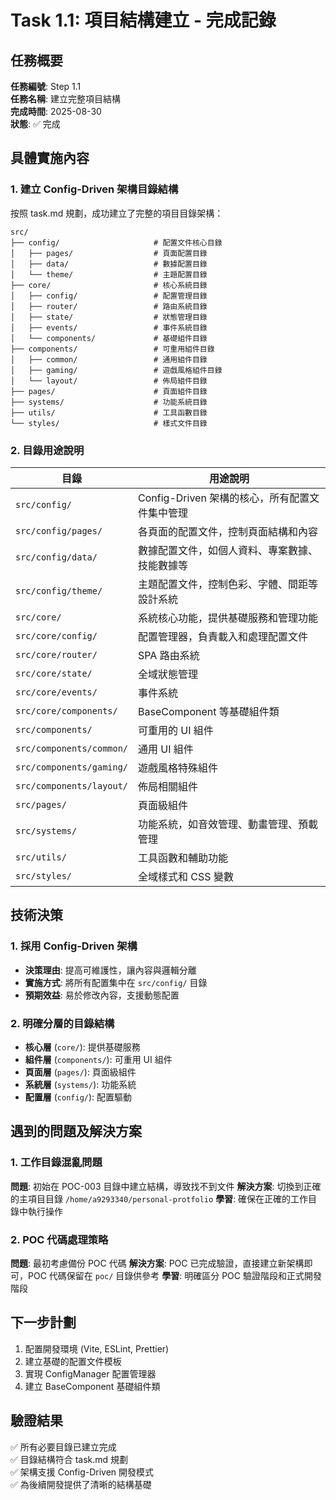 # Task 1.1: 項目結構建立 - 完成記錄

## 任務概要
**任務編號**: Step 1.1  
**任務名稱**: 建立完整項目結構  
**完成時間**: 2025-08-30  
**狀態**: ✅ 完成

## 具體實施內容

### 1. 建立 Config-Driven 架構目錄結構

按照 task.md 規劃，成功建立了完整的項目目錄架構：

```
src/
├── config/                     # 配置文件核心目錄
│   ├── pages/                  # 頁面配置目錄
│   ├── data/                   # 數據配置目錄
│   └── theme/                  # 主題配置目錄
├── core/                       # 核心系統目錄
│   ├── config/                 # 配置管理目錄
│   ├── router/                 # 路由系統目錄
│   ├── state/                  # 狀態管理目錄
│   ├── events/                 # 事件系統目錄
│   └── components/             # 基礎組件目錄
├── components/                 # 可重用組件目錄
│   ├── common/                 # 通用組件目錄
│   ├── gaming/                 # 遊戲風格組件目錄
│   └── layout/                 # 佈局組件目錄
├── pages/                      # 頁面組件目錄
├── systems/                    # 功能系統目錄
├── utils/                      # 工具函數目錄
└── styles/                     # 樣式文件目錄
```

### 2. 目錄用途說明

| 目錄 | 用途說明 |
|------|----------|
| `src/config/` | Config-Driven 架構的核心，所有配置文件集中管理 |
| `src/config/pages/` | 各頁面的配置文件，控制頁面結構和內容 |
| `src/config/data/` | 數據配置文件，如個人資料、專案數據、技能數據等 |
| `src/config/theme/` | 主題配置文件，控制色彩、字體、間距等設計系統 |
| `src/core/` | 系統核心功能，提供基礎服務和管理功能 |
| `src/core/config/` | 配置管理器，負責載入和處理配置文件 |
| `src/core/router/` | SPA 路由系統 |
| `src/core/state/` | 全域狀態管理 |
| `src/core/events/` | 事件系統 |
| `src/core/components/` | BaseComponent 等基礎組件類 |
| `src/components/` | 可重用的 UI 組件 |
| `src/components/common/` | 通用 UI 組件 |
| `src/components/gaming/` | 遊戲風格特殊組件 |
| `src/components/layout/` | 佈局相關組件 |
| `src/pages/` | 頁面級組件 |
| `src/systems/` | 功能系統，如音效管理、動畫管理、預載管理 |
| `src/utils/` | 工具函數和輔助功能 |
| `src/styles/` | 全域樣式和 CSS 變數 |

## 技術決策

### 1. 採用 Config-Driven 架構
- **決策理由**: 提高可維護性，讓內容與邏輯分離
- **實施方式**: 將所有配置集中在 `src/config/` 目錄
- **預期效益**: 易於修改內容，支援動態配置

### 2. 明確分層的目錄結構
- **核心層** (`core/`): 提供基礎服務
- **組件層** (`components/`): 可重用 UI 組件
- **頁面層** (`pages/`): 頁面級組件
- **系統層** (`systems/`): 功能系統
- **配置層** (`config/`): 配置驅動

## 遇到的問題及解決方案

### 1. 工作目錄混亂問題
**問題**: 初始在 POC-003 目錄中建立結構，導致找不到文件
**解決方案**: 切換到正確的主項目目錄 `/home/a9293340/personal-protfolio`
**學習**: 確保在正確的工作目錄中執行操作

### 2. POC 代碼處理策略
**問題**: 最初考慮備份 POC 代碼
**解決方案**: POC 已完成驗證，直接建立新架構即可，POC 代碼保留在 `poc/` 目錄供參考
**學習**: 明確區分 POC 驗證階段和正式開發階段

## 下一步計劃

1. 配置開發環境 (Vite, ESLint, Prettier)
2. 建立基礎的配置文件模板
3. 實現 ConfigManager 配置管理器
4. 建立 BaseComponent 基礎組件類

## 驗證結果

✅ 所有必要目錄已建立完成  
✅ 目錄結構符合 task.md 規劃  
✅ 架構支援 Config-Driven 開發模式  
✅ 為後續開發提供了清晰的結構基礎